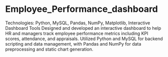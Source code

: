 # Employee_Performance_dashboard

 Technologies: Python, MySQL, Pandas, NumPy, Matplotlib, Interactive Dashboard Tools
 Designed and developed an interactive dashboard to help HR and managers track employee performance metrics including
 KPI scores, attendance, and appraisals.
 Utilized Python and MySQL for backend scripting and data management, with Pandas and NumPy for data preprocessing
 and static chart generation.
